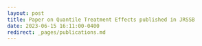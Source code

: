 ```yaml
---
layout: post
title: Paper on Quantile Treatment Effects published in JRSSB
date: 2023-06-15 16:11:00-0400
redirect: _pages/publications.md
---
```

